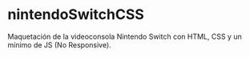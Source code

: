 # nintendoSwitchCSS

Maquetación de la videoconsola Nintendo Switch con HTML, CSS y un mínimo de JS (No Responsive).

